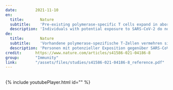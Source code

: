 ```yaml
---
date:        2021-11-10
en:
  title:       Nature
  subtitle:    'Pre-existing polymerase-specific T cells expand in abortive seronegative SARS-CoV-2'
  description: 'Individuals with potential exposure to SARS-CoV-2 do not necessarily develop PCR or antibody positivity, suggesting some may clear sub-clinical infection before seroconversion. T-cells can contribute to the rapid clearance of SARS-CoV-2 and other coronavirus infections1–3. We hypothesised that pre-existing memory T-cell responses, with cross-protective potential against SARS-CoV-24–11, would expand in vivo to support rapid viral control, aborting infection. We measured SARS-CoV-2-reactive T-cells, including those against the early transcribed replication transcription complex (RTC)12,13, in intensively monitored healthcare workers (HCW) remaining repeatedly negative by PCR, antibody binding, and neutralisation (seronegative HCW, SN-HCW). SN-HCW had stronger, more multispecific memory T-cells than an unexposed pre-pandemic cohort, and more frequently directed against the RTC than the structural protein-dominated responses seen post-detectable infection (matched concurrent cohort). SN-HCW with the strongest RTC-specific T-cells had an increase in IFI27, a robust early innate signature of SARS-CoV-214, suggesting abortive infection. RNA-polymerase within RTC was the largest region of high sequence conservation across human seasonal coronaviruses (HCoV) and SARS-CoV-2 clades. RNA-polymerase was preferentially targeted (amongst regions tested) by T-cells from pre-pandemic cohorts and SN-HCW. RTC epitope-specific T-cells cross-recognising HCoV variants were identified in SN-HCW. Enriched pre-existing RNA-polymerase-specific T-cells expanded in vivo to preferentially accumulate in the memory response after putative abortive compared to overt SARS-CoV-2 infection. Our data highlight RTC-specific T-cells as targets for vaccines against endemic and emerging Coronaviridae.'
de: 
  title:       Nature
  subtitle:    'Vorhandene polymerase-spezifische T-Zellen vermehren sich bei abortivem seronegativem SARS-CoV-2'
  description: 'Personen mit potenzieller Exposition gegenüber SARS-CoV-2 entwickeln nicht unbedingt eine PCR- oder Antikörper-Positivität, was darauf hindeutet, dass einige die subklinische Infektion vor der Serokonversion überwinden können. T-Zellen können zur schnellen Beseitigung von SARS-CoV-2 und anderen Coronavirus-Infektionen beitragen1-3. Wir stellten die Hypothese auf, dass sich bereits vorhandene T-Zell-Gedächtnisreaktionen mit Kreuzschutzpotenzial gegen SARS-CoV-24-11 in vivo ausbreiten würden, um eine schnelle Viruskontrolle und den Abbruch der Infektion zu unterstützen. Wir haben SARS-CoV-2-reaktive T-Zellen, einschließlich derjenigen gegen den früh transkribierten Replikationstranskriptionskomplex (RTC)12,13, bei intensiv überwachten Mitarbeitern des Gesundheitswesens (HCW) gemessen, die durch PCR, Antikörperbindung und Neutralisation wiederholt negativ blieben (seronegative HCW, SN-HCW). SN-HCW hatten stärkere, multispezifischere Gedächtnis-T-Zellen als eine nicht exponierte Kohorte vor der Pandemie und waren häufiger gegen das RTC gerichtet als die von Strukturproteinen dominierten Reaktionen, die nach einer nachweisbaren Infektion beobachtet wurden (angepasste Simultankohorte). SN-HCW mit den stärksten RTC-spezifischen T-Zellen wiesen einen Anstieg von IFI27 auf, einer robusten frühen angeborenen Signatur von SARS-CoV-214, was auf eine abgebrochene Infektion hindeutet. Die RNA-Polymerase innerhalb von RTC war die größte Region mit hoher Sequenzerhaltung bei den menschlichen saisonalen Coronaviren (HCoV) und den SARS-CoV-2-Kladen. Die RNA-Polymerase wurde (unter den getesteten Regionen) bevorzugt von T-Zellen aus präpandemischen Kohorten und SN-HCW angegriffen. RTC-Epitop-spezifische T-Zellen, die HCoV-Varianten erkennen, wurden in SN-HCW identifiziert. Angereicherte präexistierende RNA-Polymerase-spezifische T-Zellen expandierten in vivo und akkumulierten sich bevorzugt in der Gedächtnisreaktion nach einer vermeintlich abortiven im Vergleich zu einer offenen SARS-CoV-2-Infektion. Unsere Daten weisen darauf hin, dass RTC-spezifische T-Zellen Ziele für Impfstoffe gegen endemische und neu auftretende Coronaviridae sind. Übersetzt mit www.DeepL.com/Translator (kostenlose Version)'
credit:      https://www.nature.com/articles/s41586-021-04186-8
group:       "Immunity"
link:        "/assets/files/studies/s41586-021-04186-8_reference.pdf"
---
```

<object data="{{ page.link }}" style='height:calc(100vh - 400px); width: 100%' type='application/pdf'></object>
<br/>
{% include youtubePlayer.html id="" %}
